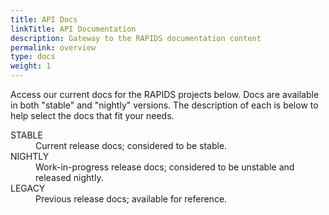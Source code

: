 ```yaml
---
title: API Docs
linkTitle: API Documentation
description: Gateway to the RAPIDS documentation content
permalink: overview
type: docs
weight: 1
---
```


Access our current docs for the RAPIDS projects below. Docs are available in
both "stable" and "nightly" versions. The description of each is below to help
select the docs that fit your needs.

<dl>
  <dt>STABLE</dt>
  <dd>Current release docs; considered to be stable.</dd>
  <dt>NIGHTLY</dt>
  <dd>Work-in-progress release docs; considered to be unstable and released nightly.</dd>
  <dt>LEGACY</dt>
  <dd>Previous release docs; available for reference.</dd>
</dl>

